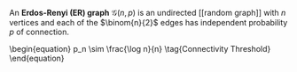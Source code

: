 An **Erdos-Renyi (ER) graph** $\mathcal{G}(n,p)$ is an undirected [[random graph]] with $n$ vertices and each of the $\binom{n}{2}$ edges has independent probability $p$ of connection. 




\begin{equation}
p_n \sim \frac{\log n}{n} \tag{Connectivity Threshold}
\end{equation}
